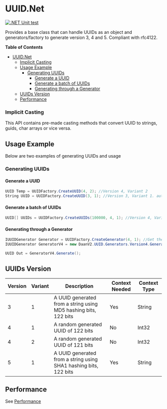 # UUID.Net

[![.NET Unit test](https://github.com/DaanV2/DaanV2.UUID.Net/actions/workflows/dotnet-test.yml/badge.svg)](https://github.com/DaanV2/DaanV2.UUID.Net/actions/workflows/dotnet-test.yml)

Provides a base class that can handle UUIDs as an object and generators/factory to generate version 3, 4 and 5. Compliant with rfc4122.

**Table of Contents**
- [UUID.Net](#uuidnet)
    - [Implicit Casting](#implicit-casting)
  - [Usage Example](#usage-example)
    - [Generating UUIDs](#generating-uuids)
      - [Generate a UUID](#generate-a-uuid)
      - [Generate a batch of UUIDs](#generate-a-batch-of-uuids)
      - [Generating through a Generator](#generating-through-a-generator)
  - [UUIDs Version](#uuids-version)
  - [Performance](#performance)

### Implicit Casting
This API contains pre-made casting methods that convert UUID to strings, guids, char arrays or vice versa.

## Usage Example
Below are two examples of generating UUIDs and usage

### Generating UUIDs

#### Generate a UUID

```csharp
UUID Temp = UUIDFactory.CreateUUID(4, 2); //Version 4, Variant 2
String UUID = UUIDFactory.CreateUUID(3, 1); //Version 3, Variant 1. auto cast to string
```

#### Generate a batch of UUIDs

```csharp
UUID[] UUIDs = UUIDFactory.CreateUUIDs(100000, 4, 1); //Version 4, Variant 1, Amount of 100000
```

#### Generating through a Generator

```csharp
IUUIDGenerator Generator = UUIDFactory.CreateGenerator(4, 1); //Get the version 4, variant 1 generator
IUUIDGenerator GeneratorV4 = new DaanV2.UUID.Generators.Version4.GeneratorVariant1(); //Get the version 4, variant 1 generator

UUID Out = GeneratorV4.Generate();
```

## UUIDs Version

| Version | Variant | Description                                                      | Context Needed | Context Type |
| ------- | ------- | ---------------------------------------------------------------- | -------------- | ------------ |
| 3       | 1       | A UUID generated from a string using MD5 hashing bits, 122 bits  | Yes            | String       |
| 4       | 1       | A random generated UUID of 122 bits                              | No             | Int32        |
| 4       | 2       | A random generated UUID of 121 bits                              | No             | Int32        |
| 5       | 1       | A UUID generated from a string using SHA1 hashing bits, 122 bits | Yes            | String       |

## Performance
See [Performance](Documentation/Performance.md)